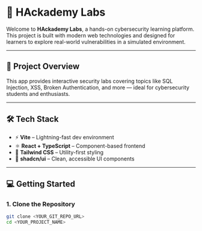 # 🧪 HAckademy Labs

Welcome to **HAckademy Labs**, a hands-on cybersecurity learning platform. This project is built with modern web technologies and designed for learners to explore real-world vulnerabilities in a simulated environment.

---

## 🚀 Project Overview

This app provides interactive security labs covering topics like SQL Injection, XSS, Broken Authentication, and more — ideal for cybersecurity students and enthusiasts.

---

## 🛠 Tech Stack

- ⚡ **Vite** – Lightning-fast dev environment
- ⚛️ **React + TypeScript** – Component-based frontend
- 💅 **Tailwind CSS** – Utility-first styling
- 🧱 **shadcn/ui** – Clean, accessible UI components

---

## 💻 Getting Started

### 1. Clone the Repository
```bash
git clone <YOUR_GIT_REPO_URL>
cd <YOUR_PROJECT_NAME>
